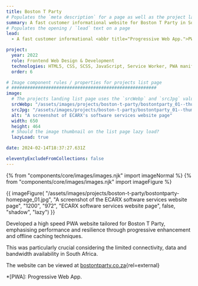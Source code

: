 ```yaml
---
title: Boston T Party
# Populates the `meta description` for a page as well as the project landing page project-specific summary
summary: A fast customer informational website for Boston T Party in South Africa.
# Populates the opening / `lead` text on a page
lead:
  - A fast customer informational <abbr title="Progressive Web App.">PWA</abbr> website for Boston T Party in South Africa.

project:
  year: 2022
  role: Frontend Web Design & Development
  technologies: HTML5, CSS, SCSS, JavaScript, Service Worker, PWA manifest, Eleventy, Nunjucks, Jest, Rollup.js, Node.js, GitHub, Netlify, Photoshop.
  order: 6

# Image component rules / properties for projects list page
# #######################################################
image:
  # The projects landing list page uses the `srcWebp` and `srcJpg` values
  srcWebp: "/assets/images/projects/boston-t-party/bostontparty_01--thumbnail.webp"
  srcJpg: "/assets/images/projects/boston-t-party/bostontparty_01--thumbnail.jpg"
  alt: "A screenshot of ECARX's software services website page"
  width: 650
  height: 464
  # Should the image thumbnail on the list page lazy load?
  lazyLoad: true

date: 2024-02-14T18:37:27.631Z

eleventyExcludeFromCollections: false
---
```


{% from "components/core/images/images.njk" import imageNormal %}
{% from "components/core/images/images.njk" import imageFigure %}

{{ imageFigure(
  "/assets/images/projects/boston-t-party/bostontparty-homepage_01.jpg",
  "A screenshot of the ECARX software services website page",
  "1200",
  "972",
  "ECARX software services website page",
  false,
  "shadow",
  "lazy")
}}

Developed a high speed PWA website tailored for Boston T Party, emphasising performance and resilience through progressive enhancement and offline caching techniques.

This was particularly crucial considering the limited connectivity, data and bandwidth availability in South Africa.

The website can be viewed at [bostontparty.co.za](https://bostontparty.co.za/){rel=external}

*[PWA]: Progressive Web App.

